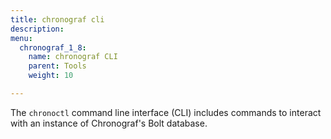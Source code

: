 ```yaml
---
title: chronograf cli
description:
menu:
  chronograf_1_8:
    name: chronograf CLI
    parent: Tools
    weight: 10

---
```


The `chronoctl` command line interface (CLI) includes commands to interact with an instance of Chronograf's Bolt database.
